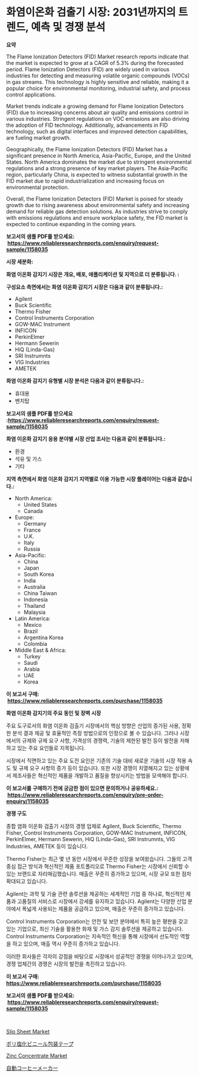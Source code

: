 <p><h1>화염이온화 검출기 시장: 2031년까지의 트렌드, 예측 및 경쟁 분석</h1></p><p><strong>요약</strong></p>
<p><p>The Flame Ionization Detectors (FID) Market research reports indicate that the market is expected to grow at a CAGR of 5.3% during the forecasted period. Flame Ionization Detectors (FID) are widely used in various industries for detecting and measuring volatile organic compounds (VOCs) in gas streams. This technology is highly sensitive and reliable, making it a popular choice for environmental monitoring, industrial safety, and process control applications.</p><p>Market trends indicate a growing demand for Flame Ionization Detectors (FID) due to increasing concerns about air quality and emissions control in various industries. Stringent regulations on VOC emissions are also driving the adoption of FID technology. Additionally, advancements in FID technology, such as digital interfaces and improved detection capabilities, are fueling market growth.</p><p>Geographically, the Flame Ionization Detectors (FID) Market has a significant presence in North America, Asia-Pacific, Europe, and the United States. North America dominates the market due to stringent environmental regulations and a strong presence of key market players. The Asia-Pacific region, particularly China, is expected to witness substantial growth in the FID market due to rapid industrialization and increasing focus on environmental protection.</p><p>Overall, the Flame Ionization Detectors (FID) Market is poised for steady growth due to rising awareness about environmental safety and increasing demand for reliable gas detection solutions. As industries strive to comply with emissions regulations and ensure workplace safety, the FID market is expected to continue expanding in the coming years.</p></p>
<p><strong>보고서의 샘플 PDF를 받으세요: &nbsp;<a href="https://www.reliableresearchreports.com/enquiry/request-sample/1158035">https://www.reliableresearchreports.com/enquiry/request-sample/1158035</a></strong></p>
<p><strong>시장 세분화:</strong></p>
<p><strong> 화염 이온화 감지기 시장은 개요, 배포, 애플리케이션 및 지역으로 더 분류됩니다. :</strong></p>
<p><strong>구성요소 측면에서는 화염 이온화 감지기 시장은 다음과 같이 분류됩니다.:</strong></p>
<p><ul><li>Agilent</li><li>Buck Scientific</li><li>Thermo Fisher</li><li>Control Instruments Corporation</li><li>GOW-MAC Instrument</li><li>INFICON</li><li>PerkinElmer</li><li>Hermann Sewerin</li><li>HiQ (Linda-Gas)</li><li>SRI Instrumnts</li><li>VIG Industries</li><li>AMETEK</li></ul></p>
<p><strong> 화염 이온화 감지기 유형별 시장 분석은 다음과 같이 분류됩니다.:</strong></p>
<p><ul><li>휴대용</li><li>벤치탑</li></ul></p>
<p><strong>보고서의 샘플 PDF를 받으세요 :<a href="https://www.reliableresearchreports.com/enquiry/request-sample/1158035">https://www.reliableresearchreports.com/enquiry/request-sample/1158035</a></strong></p>
<p><strong> 화염 이온화 감지기 응용 분야별 시장 산업 조사는 다음과 같이 분류됩니다.:</strong></p>
<p><ul><li>환경</li><li>석유 및 가스</li><li>기타</li></ul></p>
<p><strong>지역 측면에서 화염 이온화 감지기 지역별로 이용 가능한 시장 플레이어는 다음과 같습니다.:</strong></p>
<p><ul>
    <li>
        North America:
        <ul>
            <li>United States</li>
            <li>Canada</li>
        </ul>
    </li>
    <li>
        Europe:
        <ul>
            <li>Germany</li>
            <li>France</li>
            <li>U.K.</li>
            <li>Italy</li>
            <li>Russia</li>
        </ul>
    </li>
    <li>
        Asia-Pacific:
        <ul>
            <li>China</li>
            <li>Japan</li>
            <li>South Korea</li>
            <li>India</li>
            <li>Australia</li>
            <li>China Taiwan</li>
            <li>Indonesia</li>
            <li>Thailand</li>
            <li>Malaysia</li>
        </ul>
    </li>
    <li>
        Latin America:
        <ul>
            <li>Mexico</li>
            <li>Brazil</li>
            <li>Argentina Korea</li>
            <li>Colombia</li>
        </ul>
    </li>
    <li>
        Middle East & Africa:
        <ul>
            <li>Turkey</li>
            <li>Saudi</li>
            <li>Arabia</li>
            <li>UAE</li>
            <li>Korea</li>
        </ul>
    </li>
    </ul></p>
<p><strong>이 보고서 구매: &nbsp;<a href="https://www.reliableresearchreports.com/purchase/1158035">https://www.reliableresearchreports.com/purchase/1158035</a></strong></p>
<p><strong>화염 이온화 감지기의 주요 동인 및 장벽 시장</strong></p>
<p><p>주요 도구로서의 화염 이온화 검출기 시장에서의 핵심 방향은 산업의 증가된 사용, 정확한 분석 결과 제공 및 효율적인 측정 방법으로의 인정으로 볼 수 있습니다. 그러나 시장에서의 규제와 규제 요구 사항, 가격상의 경쟁력, 기술의 제한된 발전 등이 발전을 저해하고 있는 주요 요인들로 지목됩니다.</p><p>시장에서 직면하고 있는 주요 도전 요인은 기존의 기술 대비 새로운 기술의 시장 적용 속도 및 규제 요구 사항의 증가 등이 있습니다. 또한 시장 경쟁이 치열해지고 있는 상황에서 제조사들은 혁신적인 제품을 개발하고 품질을 향상시키는 방법을 모색해야 합니다.</p></p>
<p><strong>이 보고서를 구매하기 전에 궁금한 점이 있으면 문의하거나 공유하세요.: &nbsp;<a href="https://www.reliableresearchreports.com/enquiry/pre-order-enquiry/1158035">https://www.reliableresearchreports.com/enquiry/pre-order-enquiry/1158035</a></strong></p>
<p><strong>경쟁 구도</strong></p>
<p><p>종합 염화 이온화 검출기 시장의 경쟁 업체로 Agilent, Buck Scientific, Thermo Fisher, Control Instruments Corporation, GOW-MAC Instrument, INFICON, PerkinElmer, Hermann Sewerin, HiQ (Linda-Gas), SRI Instrumnts, VIG Industries, AMETEK 등이 있습니다.</p><p>Thermo Fisher는 최근 몇 년 동안 시장에서 꾸준한 성장을 보여왔습니다. 그들의 고객 중심 접근 방식과 혁신적인 제품 포트폴리오로 Thermo Fisher는 시장에서 신뢰할 수 있는 브랜드로 자리매김했습니다. 매출은 꾸준히 증가하고 있으며, 시장 규모 또한 점차 확대되고 있습니다.</p><p>Agilent는 과학 및 기술 관련 솔루션을 제공하는 세계적인 기업 중 하나로, 혁신적인 제품과 고품질의 서비스로 시장에서 강세를 유지하고 있습니다. Agilent는 다양한 산업 분야에서 폭넓게 사용되는 제품을 공급하고 있으며, 매출은 꾸준히 증가하고 있습니다.</p><p>Control Instruments Corporation는 안전 및 보안 분야에서 특히 높은 평판을 갖고 있는 기업으로, 최신 기술을 활용한 화재 및 가스 감지 솔루션을 제공하고 있습니다. Control Instruments Corporation는 지속적인 혁신을 통해 시장에서 선도적인 역할을 하고 있으며, 매출 역시 꾸준히 증가하고 있습니다.</p><p>이러한 회사들은 각자의 강점을 바탕으로 시장에서 성공적인 경쟁을 이어나가고 있으며, 경쟁 업체간의 경쟁은 시장의 발전을 촉진하고 있습니다.</p></p>
<p><strong>이 보고서 구매: &nbsp; <a href="https://www.reliableresearchreports.com/purchase/1158035">https://www.reliableresearchreports.com/purchase/1158035</a></strong></p>
<p><strong>보고서의 샘플 PDF를 받으세요: &nbsp;<a href="https://www.reliableresearchreports.com/enquiry/request-sample/1158035">https://www.reliableresearchreports.com/enquiry/request-sample/1158035</a></strong><strong></strong></p>
<p>&nbsp;</p>
<p><p><a href="https://github.com/juancolorado15/Market-Research-Report-List-1/blob/main/slip-sheet-market.md">Slip Sheet Market</a></p><p><a href="https://medium.com/@shade463/pvc%E3%83%91%E3%83%83%E3%82%B1%E3%83%BC%E3%82%B8%E3%83%86%E3%83%BC%E3%83%97%E3%81%AE%E5%B8%82%E5%A0%B4%E8%AA%BF%E6%9F%BB%E3%83%AC%E3%83%9D%E3%83%BC%E3%83%88-%E3%81%9D%E3%81%AE%E6%AD%B4%E5%8F%B2%E3%81%A82031%E5%B9%B4%E3%81%BE%E3%81%A7%E3%81%AE%E4%BA%88%E6%B8%AC-06617ead318e">ポリ塩化ビニール包装テープ</a></p><p><a href="https://github.com/dx0328/Market-Research-Report-List-1/blob/main/zinc-concentrate-market.md">Zinc Concentrate Market</a></p><p><a href="https://medium.com/@bl2501989/%E8%87%AA%E5%8B%95%E3%82%B3%E3%83%BC%E3%83%92%E3%83%BC%E3%83%A1%E3%83%BC%E3%82%AB%E3%83%BC%E5%B8%82%E5%A0%B4-%E5%B8%82%E5%A0%B4cagr-%E5%B8%82%E5%A0%B4%E3%83%88%E3%83%AC%E3%83%B3%E3%83%89-%E3%81%8A%E3%82%88%E3%81%B3%E6%88%90%E9%95%B7%E6%88%A6%E7%95%A5%E3%81%AB%E9%96%A2%E3%81%99%E3%82%8B%E8%A6%8B%E8%AD%98-0b4a18c103f5">自動コーヒーメーカー</a></p></p>
